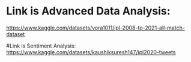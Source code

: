 # Link is Advanced Data Analysis:
https://www.kaggle.com/datasets/vora1011/ipl-2008-to-2021-all-match-dataset

#Link is Sentiment Analysis:
https://www.kaggle.com/datasets/kaushiksuresh147/ipl2020-tweets
